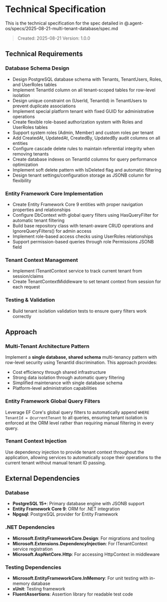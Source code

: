 # Technical Specification

This is the technical specification for the spec detailed in @.agent-os/specs/2025-08-21-multi-tenant-database/spec.md

> Created: 2025-08-21
> Version: 1.0.0

## Technical Requirements

### Database Schema Design
- Design PostgreSQL database schema with Tenants, TenantUsers, Roles, and UserRoles tables
- Implement TenantId column on all tenant-scoped tables for row-level isolation
- Design unique constraint on (UserId, TenantId) in TenantUsers to prevent duplicate associations
- Implement special platform tenant with fixed GUID for administrative operations
- Create flexible role-based authorization system with Roles and UserRoles tables
- Support system roles (Admin, Member) and custom roles per tenant
- Add CreatedAt, UpdatedAt, CreatedBy, UpdatedBy audit columns on all entities
- Configure cascade delete rules to maintain referential integrity when removing tenants
- Create database indexes on TenantId columns for query performance optimization
- Implement soft delete pattern with IsDeleted flag and automatic filtering
- Design tenant settings/configuration storage as JSONB column for flexibility

### Entity Framework Core Implementation
- Create Entity Framework Core 9 entities with proper navigation properties and relationships
- Configure DbContext with global query filters using HasQueryFilter for automatic tenant filtering
- Build base repository class with tenant-aware CRUD operations and IgnoreQueryFilters() for admin access
- Implement role-based access checks using UserRoles relationships
- Support permission-based queries through role Permissions JSONB field

### Tenant Context Management
- Implement ITenantContext service to track current tenant from session/claims
- Create TenantContextMiddleware to set tenant context from session for each request

### Testing & Validation
- Build tenant isolation validation tests to ensure query filters work correctly

## Approach

### Multi-Tenant Architecture Pattern
Implement a **single database, shared schema** multi-tenancy pattern with row-level security using TenantId discrimination. This approach provides:
- Cost efficiency through shared infrastructure
- Strong data isolation through automatic query filtering
- Simplified maintenance with single database schema
- Platform-level administration capabilities

### Entity Framework Global Query Filters
Leverage EF Core's global query filters to automatically append `WHERE TenantId = @currentTenant` to all queries, ensuring tenant isolation is enforced at the ORM level rather than requiring manual filtering in every query.

### Tenant Context Injection
Use dependency injection to provide tenant context throughout the application, allowing services to automatically scope their operations to the current tenant without manual tenant ID passing.

## External Dependencies

### Database
- **PostgreSQL 15+**: Primary database engine with JSONB support
- **Entity Framework Core 9**: ORM for .NET integration
- **Npgsql**: PostgreSQL provider for Entity Framework

### .NET Dependencies
- **Microsoft.EntityFrameworkCore.Design**: For migrations and tooling
- **Microsoft.Extensions.DependencyInjection**: For ITenantContext service registration
- **Microsoft.AspNetCore.Http**: For accessing HttpContext in middleware

### Testing Dependencies
- **Microsoft.EntityFrameworkCore.InMemory**: For unit testing with in-memory database
- **xUnit**: Testing framework
- **FluentAssertions**: Assertion library for readable test code